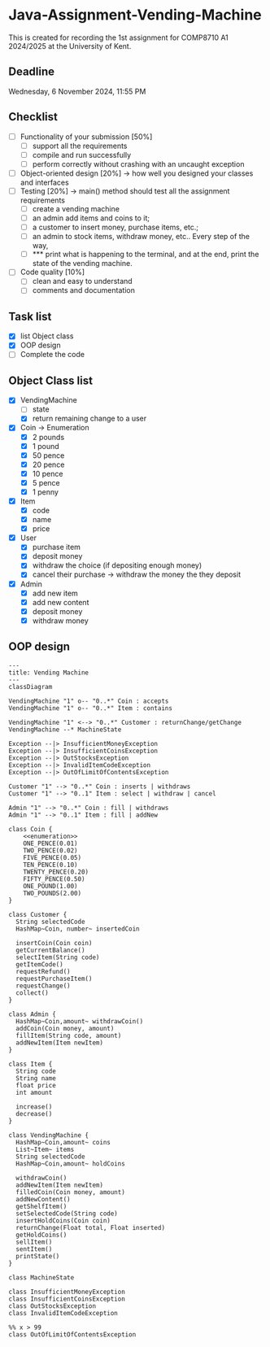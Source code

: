 # Java-Assignment-Vending-Machine

This is created for recording the 1st assignment for COMP8710 A1 2024/2025 at the University of Kent.

## Deadline

Wednesday, 6 November 2024, 11:55 PM

## Checklist

- [ ] Functionality of your submission [50%]
  - [ ] support all the requirements
  - [ ] compile and run successfully
  - [ ] perform correctly without crashing with an uncaught exception
- [ ] Object-oriented design [20%] -> how well you designed your classes and interfaces
- [ ] Testing [20%] -> main() method should test all the assignment requirements
  - [ ] create a vending machine
  - [ ] an admin add items and coins to it;
  - [ ] a customer to insert money, purchase items, etc.;
  - [ ] an admin to stock items, withdraw money, etc.. Every step of the way,
  - [ ] *** print what is happening to the terminal, and at the end, print the state of the vending machine.
- [ ] Code quality [10%]
  - [ ] clean and easy to understand
  - [ ] comments and documentation

## Task list

- [x] list Object class
- [x] OOP design
- [ ] Complete the code

## Object Class list

- [x] VendingMachine
  - [ ] state
  - [x] return remaining change to a user
- [x] Coin -> Enumeration
  - [x] 2 pounds
  - [x] 1 pound
  - [x] 50 pence
  - [x] 20 pence
  - [x] 10 pence
  - [x] 5 pence
  - [x] 1 penny
- [x] Item
  - [x] code
  - [x] name
  - [x] price
- [x] User
  - [x] purchase item
  - [x] deposit money
  - [x] withdraw the choice (if depositing enough money)
  - [x] cancel their purchase -> withdraw the money the they deposit
- [x] Admin
  - [x] add new item
  - [x] add new content
  - [x] deposit money
  - [x] withdraw money

## OOP design

```mermaid
---
title: Vending Machine
---
classDiagram

VendingMachine "1" o-- "0..*" Coin : accepts
VendingMachine "1" o-- "0..*" Item : contains

VendingMachine "1" <--> "0..*" Customer : returnChange/getChange
VendingMachine --* MachineState

Exception --|> InsufficientMoneyException
Exception --|> InsufficientCoinsException
Exception --|> OutStocksException
Exception --|> InvalidItemCodeException
Exception --|> OutOfLimitOfContentsException

Customer "1" --> "0..*" Coin : inserts | withdraws
Customer "1" --> "0..1" Item : select | withdraw | cancel

Admin "1" --> "0..*" Coin : fill | withdraws
Admin "1" --> "0..1" Item : fill | addNew

class Coin {
    <<enumeration>>
    ONE_PENCE(0.01)
    TWO_PENCE(0.02)
    FIVE_PENCE(0.05)
    TEN_PENCE(0.10)
    TWENTY_PENCE(0.20)
    FIFTY_PENCE(0.50)
    ONE_POUND(1.00)
    TWO_POUNDS(2.00)
}

class Customer {
  String selectedCode
  HashMap~Coin, number~ insertedCoin

  insertCoin(Coin coin)
  getCurrentBalance()
  selectItem(String code)
  getItemCode()
  requestRefund()
  requestPurchaseItem()
  requestChange()
  collect()
}

class Admin {
  HashMap~Coin,amount~ withdrawCoin()
  addCoin(Coin money, amount)
  fillItem(String code, amount)
  addNewItem(Item newItem)
}

class Item {
  String code
  String name
  float price
  int amount

  increase()
  decrease()
}

class VendingMachine {
  HashMap~Coin,amount~ coins
  List~Item~ items
  String selectedCode
  HashMap~Coin,amount~ holdCoins

  withdrawCoin()
  addNewItem(Item newItem)
  filledCoin(Coin money, amount)
  addNewContent()
  getShelfItem()
  setSelectedCode(String code)
  insertHoldCoins(Coin coin)
  returnChange(Float total, Float inserted)
  getHoldCoins()
  sellItem()
  sentItem()
  printState()
}

class MachineState

class InsufficientMoneyException
class InsufficientCoinsException
class OutStocksException
class InvalidItemCodeException

%% x > 99
class OutOfLimitOfContentsException
```

